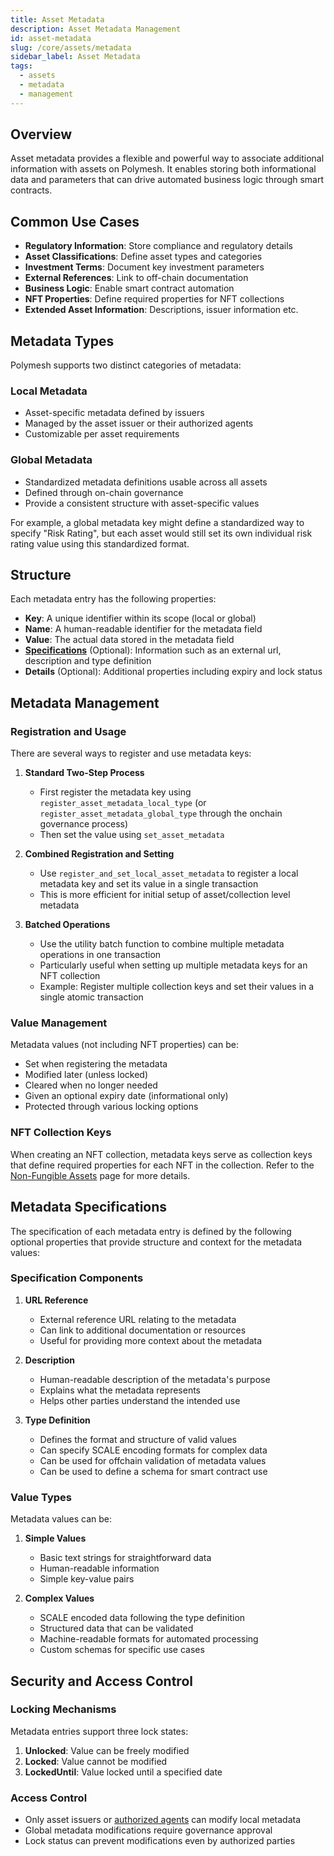 ```yaml
---
title: Asset Metadata
description: Asset Metadata Management
id: asset-metadata
slug: /core/assets/metadata
sidebar_label: Asset Metadata
tags:
  - assets
  - metadata
  - management
---
```


## Overview

Asset metadata provides a flexible and powerful way to associate additional information with assets on Polymesh. It enables storing both informational data and parameters that can drive automated business logic through smart contracts.

## Common Use Cases

- **Regulatory Information**: Store compliance and regulatory details
- **Asset Classifications**: Define asset types and categories
- **Investment Terms**: Document key investment parameters
- **External References**: Link to off-chain documentation
- **Business Logic**: Enable smart contract automation
- **NFT Properties**: Define required properties for NFT collections
- **Extended Asset Information**: Descriptions, issuer information etc.

## Metadata Types

Polymesh supports two distinct categories of metadata:

### Local Metadata

- Asset-specific metadata defined by issuers
- Managed by the asset issuer or their authorized agents
- Customizable per asset requirements

### Global Metadata

- Standardized metadata definitions usable across all assets
- Defined through on-chain governance
- Provide a consistent structure with asset-specific values

For example, a global metadata key might define a standardized way to specify "Risk Rating", but each asset would still set its own individual risk rating value using this standardized format.

## Structure

Each metadata entry has the following properties:

- **Key**: A unique identifier within its scope (local or global)
- **Name**: A human-readable identifier for the metadata field
- **Value**: The actual data stored in the metadata field
- **[Specifications](#metadata-specifications)** (Optional): Information such as an external url, description and type definition
- **Details** (Optional): Additional properties including expiry and lock status

## Metadata Management

### Registration and Usage

There are several ways to register and use metadata keys:

1. **Standard Two-Step Process**

   - First register the metadata key using `register_asset_metadata_local_type` (or `register_asset_metadata_global_type` through the onchain governance process)
   - Then set the value using `set_asset_metadata`

2. **Combined Registration and Setting**

   - Use `register_and_set_local_asset_metadata` to register a local metadata key and set its value in a single transaction
   - This is more efficient for initial setup of asset/collection level metadata

3. **Batched Operations**
   - Use the utility batch function to combine multiple metadata operations in one transaction
   - Particularly useful when setting up multiple metadata keys for an NFT collection
   - Example: Register multiple collection keys and set their values in a single atomic transaction

### Value Management

Metadata values (not including NFT properties) can be:

- Set when registering the metadata
- Modified later (unless locked)
- Cleared when no longer needed
- Given an optional expiry date (informational only)
- Protected through various locking options

### NFT Collection Keys

When creating an NFT collection, metadata keys serve as collection keys that define required properties for each NFT in the collection. Refer to the [Non-Fungible Assets](/core/assets/nft/#collection-metadata-keys) page for more details.

## Metadata Specifications

The specification of each metadata entry is defined by the following optional properties that provide structure and context for the metadata values:

### Specification Components

1. **URL Reference**

   - External reference URL relating to the metadata
   - Can link to additional documentation or resources
   - Useful for providing more context about the metadata

2. **Description**

   - Human-readable description of the metadata's purpose
   - Explains what the metadata represents
   - Helps other parties understand the intended use

3. **Type Definition**
   - Defines the format and structure of valid values
   - Can specify SCALE encoding formats for complex data
   - Can be used for offchain validation of metadata values
   - Can be used to define a schema for smart contract use

### Value Types

Metadata values can be:

1. **Simple Values**

   - Basic text strings for straightforward data
   - Human-readable information
   - Simple key-value pairs

2. **Complex Values**
   - SCALE encoded data following the type definition
   - Structured data that can be validated
   - Machine-readable formats for automated processing
   - Custom schemas for specific use cases

## Security and Access Control

### Locking Mechanisms

Metadata entries support three lock states:

1. **Unlocked**: Value can be freely modified
2. **Locked**: Value cannot be modified
3. **LockedUntil**: Value locked until a specified date

### Access Control

- Only asset issuers or [authorized agents](/asset-agents) can modify local metadata
- Global metadata modifications require governance approval
- Lock status can prevent modifications even by authorized parties
